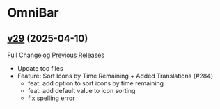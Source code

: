 # OmniBar

## [v29](https://github.com/jordonwow/omnibar/tree/v29) (2025-04-10)
[Full Changelog](https://github.com/jordonwow/omnibar/compare/v28...v29) [Previous Releases](https://github.com/jordonwow/omnibar/releases)

- Update toc files  
- Feature: Sort Icons by Time Remaining + Added Translations (#284)  
    * feat: add option to sort icons by time remaining  
    * feat: add default value to icon sorting  
    * fix spelling error  